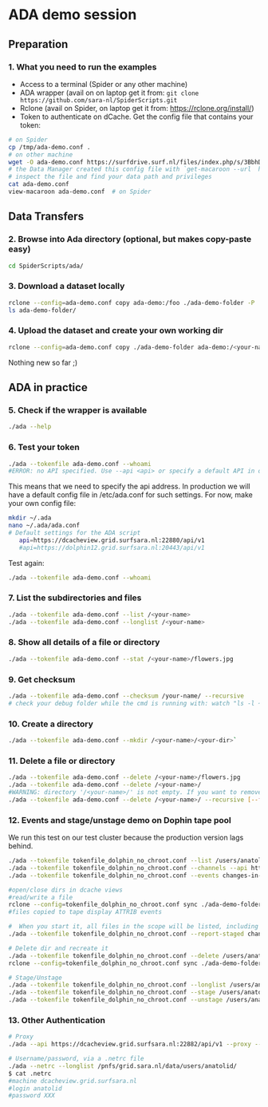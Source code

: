 # ADA demo session

## Preparation

### 1. What you need to run the examples

- Access to a terminal (Spider or any other machine)
- ADA wrapper (avail on on laptop get it from: `git clone https://github.com/sara-nl/SpiderScripts.git`
- Rclone (avail on Spider, on laptop get it from: https://rclone.org/install/)
- Token to authenticate on dCache. Get the config file that contains your token:

```sh
# on Spider
cp /tmp/ada-demo.conf .
# on other machine
wget -O ada-demo.conf https://surfdrive.surf.nl/files/index.php/s/3BbhD2eluhOEKGF/download
# the Data Manager created this config file with `get-macaroon --url  https://webdav.grid.surfsara.nl:2880/pnfs/grid.sara.nl/data/users/anatolid/disk/ada-demo/ --duration P7D --chroot --user anatolid --permissions DOWNLOAD,UPLOAD,DELETE,MANAGE,LIST,READ_METADATA,UPDATE_METADATA --output rclone ada-demo`
# inspect the file and find your data path and privileges
cat ada-demo.conf
view-macaroon ada-demo.conf  # on Spider
```

## Data Transfers

### 2. Browse into Ada directory (optional, but makes copy-paste easy)

```sh
cd SpiderScripts/ada/
```

### 3. Download a dataset locally

```sh
rclone --config=ada-demo.conf copy ada-demo:/foo ./ada-demo-folder -P
ls ada-demo-folder/
```

### 4. Upload the dataset and create your own working dir

```sh
rclone --config=ada-demo.conf copy ./ada-demo-folder ada-demo:/<your-name> -P
```

Nothing new so far ;)

## ADA in practice

### 5. Check if the wrapper is available

```sh
./ada --help
```

### 6. Test your token

```sh
./ada --tokenfile ada-demo.conf --whoami
#ERROR: no API specified. Use --api <api> or specify a default API in one of the configuration files (/etc/ada.conf /home/<username>/.ada/ada.conf).
```

This means that we need to specify the api address. In production we will have a default config file in /etc/ada.conf for such settings.
For now, make your own config file:


```sh
mkdir ~/.ada
nano ~/.ada/ada.conf
# Default settings for the ADA script
   api=https://dcacheview.grid.surfsara.nl:22880/api/v1
   #api=https://dolphin12.grid.surfsara.nl:20443/api/v1
```

Test again:

```sh
./ada --tokenfile ada-demo.conf --whoami
```

### 7. List the subdirectories and files

```sh
./ada --tokenfile ada-demo.conf --list /<your-name>
./ada --tokenfile ada-demo.conf --longlist /<your-name>
```

### 8. Show all details of a file or directory

```sh
./ada --tokenfile ada-demo.conf --stat /<your-name>/flowers.jpg
```

### 9. Get checksum

```sh
./ada --tokenfile ada-demo.conf --checksum /your-name/ --recursive
# check your debug folder while the cmd is running with: watch "ls -l ~/.ada/headers/"
```

### 10. Create a directory

```sh
./ada --tokenfile ada-demo.conf --mkdir /<your-name>/<your-dir>`
```

### 11. Delete a file or directory

```sh
./ada --tokenfile ada-demo.conf --delete /<your-name>/flowers.jpg
./ada --tokenfile ada-demo.conf --delete /<your-name>/
#WARNING: directory '/<your-name>/' is not empty. If you want to remove it and its contents, you can add the --recursive argument.
./ada --tokenfile ada-demo.conf --delete /<your-name>/ --recursive [--force]
```

### 12. Events and stage/unstage demo on Dophin tape pool 

We run this test on our test cluster because the production version lags behind.

```sh
./ada --tokenfile tokenfile_dolphin_no_chroot.conf --list /users/anatolid/ --api https://dolphin12.grid.surfsara.nl:20443/api/v1
./ada --tokenfile tokenfile_dolphin_no_chroot.conf --channels --api https://dolphin12.grid.surfsara.nl:20443/api/v1
./ada --tokenfile tokenfile_dolphin_no_chroot.conf --events changes-in-tape /users/anatolid/tape --recursive --api https://dolphin12.grid.surfsara.nl:20443/api/v1

#open/close dirs in dcache views
#read/write a file
rclone --config=tokenfile_dolphin_no_chroot.conf sync ./ada-demo-folder tokenfile_dolphin_no_chroot:/users/anatolid/tape/natalie/ -P
#files copied to tape display ATTRIB events

#  When you start it, all files in the scope will be listed, including their locality and QoS
./ada --tokenfile tokenfile_dolphin_no_chroot.conf --report-staged changes-in-qos-tape /users/anatolid/tape --recursive --api https://dolphin12.grid.surfsara.nl:20443/api/v1

# Delete dir and recreate it
./ada --tokenfile tokenfile_dolphin_no_chroot.conf --delete /users/anatolid/tape/natalie/ --recursive --api https://dolphin12.grid.surfsara.nl:20443/api/v1
rclone --config=tokenfile_dolphin_no_chroot.conf sync ./ada-demo-folder tokenfile_dolphin_no_chroot:/users/anatolid/tape/natalie/ -P

# Stage/Unstage
./ada --tokenfile tokenfile_dolphin_no_chroot.conf --longlist /users/anatolid/tape/natalie/flowers.jpg --api https://dolphin12.grid.surfsara.nl:20443/api/v1
./ada --tokenfile tokenfile_dolphin_no_chroot.conf --stage /users/anatolid/tape/natalie/flowers.jpg --api https://dolphin12.grid.surfsara.nl:20443/api/v1
./ada --tokenfile tokenfile_dolphin_no_chroot.conf --unstage /users/anatolid/tape/natalie/flowers.jpg --api https://dolphin12.grid.surfsara.nl:20443/api/v1
```

### 13. Other Authentication

```sh
# Proxy
./ada --api https://dcacheview.grid.surfsara.nl:22882/api/v1 --proxy --longlist /pnfs/grid.sara.nl/data/projects.nl/tropomi/natalie/

# Username/password, via a .netrc file
./ada --netrc --longlist /pnfs/grid.sara.nl/data/users/anatolid/
$ cat .netrc
#machine dcacheview.grid.surfsara.nl
#login anatolid
#password XXX
```
